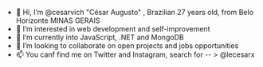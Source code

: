 - 👋 Hi, I’m @cesarvich "César Augusto" , Brazilian 27 years old, from Belo Horizonte MINAS GERAIS
- 👀 I’m interested in web development and self-improvement
- 🌱 I’m currently into JavaScript, .NET and MongoDB
- 💞️ I’m looking to collaborate on open projects and jobs opportunities
- 📫 You canf find me on Twitter and Instagram, search for -- >  @lecesarx

<!---
cesarvich/cesarvich is a ✨ special ✨ repository because its `README.md` (this file) appears on your GitHub profile.
You can click the Preview link to take a look at your changes.
--->
